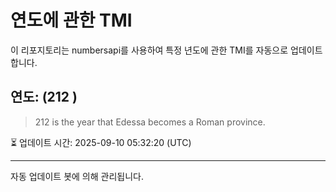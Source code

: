
# 연도에 관한 TMI

이 리포지토리는 numbersapi를 사용하여 특정 년도에 관한 TMI를 자동으로 업데이트합니다.

## 연도: (212 )
> 212 is the year that Edessa becomes a Roman province.

⏳ 업데이트 시간: 2025-09-10 05:32:20 (UTC)

---
자동 업데이트 봇에 의해 관리됩니다.
